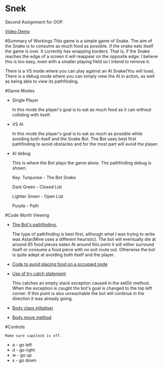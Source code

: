 # Snek
Second Assignment for OOP.

[Video Demo]()

#Summary of Workings
This game is a simple game of Snake.
The aim of the Snake is to consume as
much food as possible. If the snake eats 
itself the game is over.
It currently has wrapping borders. That is, if
the Snake reaches the edge of a screen it will reappear 
on the opposite edge.
I believe this is too easy, even with a smaller playing field
so I intend to remove it.

There is a VS mode where you can play against an AI Snake(You will lose).
There is a debug mode where you can simply view the AI in action, 
as well as being able to view its pathfinding.

#Game Modes

* Single Player
	
	In this mode the player's goal is to
	eat as much food as it can without 
	colliding with itself.
	
* VS AI

	In this mode the player's goal is to
	eat as much as possible while avoiding
	both itself and the Snake Bot. The Bot
	uses best first pathfinding to avoid obstacles
	and for the most part will avoid the player.

* AI debug

	This is where the Bot plays the game alone.
	The pathfinding debug is shown.
	
	Key: Turquoise - The Bot Snake
	
	Dark Green - Closed List
	
	Lighter Green - Open List
	
	Purple - Path


#Code Worth Viewing

* [The Bot's pathfinding.](https://github.com/equirke/Snek/blob/master/Bot.pde#L29)
	
	The type of pathfinding is best first, although what I
	was trying to write was Astar(Mine uses a different 
	heuristic).
	The bot will eventually die at around 65 food pieces eaten
	At around this point it will either surround itself
	or consume a food piece with no exit route out. 
	Otherwise the bot is quite adept at avoiding both itself
	and the player.

* [Code to avoid placing food on a occupied node](https://github.com/equirke/Snek/blob/master/Snek.pde#L398)

* [Use of try catch statement](https://github.com/equirke/Snek/blob/master/Snek.pde#L225)

	This catches an empty stack exception caused in the setDir method.
	When the exception is caught the bot's goal is changed to the top 
	left corner. If this point is also unreachable the bot will continue
	in the direction it was already going.

* [Body class initialiser](https://github.com/equirke/Snek/blob/master/Body.pde#L12)

* [Body move method](https://github.com/equirke/Snek/blob/master/Body.pde#L28)

#Controls

	Make sure capslock is off.
* a - go left
* d - go right
* w - go up
* s - go down

